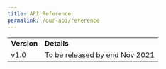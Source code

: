 ```yaml
---
title: API Reference
permalink: /our-api/reference
---
```

<table class="docs-table">
	<tbody>
			<tr class="table-title">
				<td><strong>Version</strong></td>
				<td><strong>Details</strong></td>
			</tr>
			<tr>
				<td>v1.0</td>
				<td>To be released by end Nov 2021</td>
			</tr>
	</tbody>
</table>